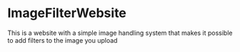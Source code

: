 # ImageFilterWebsite
 This is a website with a simple image handling system that makes it possible to add filters to the image you upload
